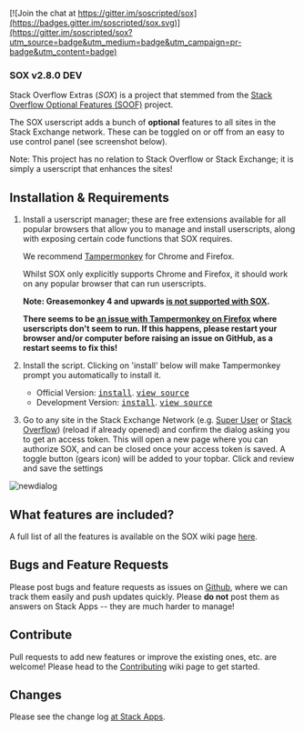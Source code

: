 [![Join the chat at https://gitter.im/soscripted/sox](https://badges.gitter.im/soscripted/sox.svg)](https://gitter.im/soscripted/sox?utm_source=badge&utm_medium=badge&utm_campaign=pr-badge&utm_content=badge)

### SOX v2.8.0 DEV

Stack Overflow Extras (*SOX*) is a project that stemmed from the [Stack Overflow Optional Features (SOOF)](https://github.com/shu8/Stack-Overflow-Optional-Features) project.

The SOX userscript adds a bunch of **optional** features to all sites in the Stack Exchange network. These can be toggled on or off from an easy to use control panel (see screenshot below).

Note: This project has no relation to Stack Overflow or Stack Exchange; it is simply a userscript that enhances the sites!

## Installation & Requirements

1. Install a userscript manager; these are free extensions available for all popular browsers that allow you to manage and install userscripts, along with exposing certain code functions that SOX requires.

    We recommend [Tampermonkey](http://tampermonkey.net/) for Chrome and Firefox.

    Whilst SOX only explicitly supports Chrome and Firefox, it should work on any popular browser that can run userscripts.

    **Note: Greasemonkey 4 and upwards [is not supported with SOX](https://github.com/soscripted/sox/issues/306).**

    **There seems to be [an issue with Tampermonkey on Firefox](https://github.com/Tampermonkey/tampermonkey/issues/477) where userscripts don't seem to run. If this happens, please restart your browser and/or computer before raising an issue on GitHub, as a restart seems to fix this!**

2. Install the script. Clicking on 'install' below will make Tampermonkey prompt you automatically to install it.

    - Official Version: <kbd>[install](https://github.com/soscripted/sox/raw/v2.8.0/sox.user.js)</kbd>. <kbd>[view source](https://github.com/soscripted/sox/blob/v2.8.0/sox.user.js)</kbd>
    - Development Version: <kbd>[install](https://github.com/soscripted/sox/raw/dev/sox.user.js)</kbd>. <kbd>[view source](https://github.com/soscripted/sox/blob/dev/sox.user.js)</kbd>

3. Go to any site in the Stack Exchange Network (e.g. [Super User](http://superuser.com/) or [Stack Overflow](http://stackoverflow.com/)) (reload if already opened) and confirm the dialog asking you to get an access token. This will open a new page where you can authorize SOX, and can be closed once your access token is saved. A toggle button (gears icon) will be added to your topbar. Click and review and save the settings

![newdialog](https://i.stack.imgur.com/q93pM.jpg)

## What features are included?

A full list of all the features is available on the SOX wiki page [here](https://github.com/soscripted/sox/wiki/Features).

## Bugs and Feature Requests

Please post bugs and feature requests as issues on [Github](https://github.com/soscripted/sox), where we can track them easily and push updates quickly. Please **do not** post them as answers on Stack Apps -- they are much harder to manage!

## Contribute

Pull requests to add new features or improve the existing ones, etc. are welcome! Please head to the [Contributing](https://github.com/soscripted/sox/wiki/Contributing) wiki page to get started.

## Changes

Please see the change log [at Stack Apps](http://stackapps.com/a/6358).
